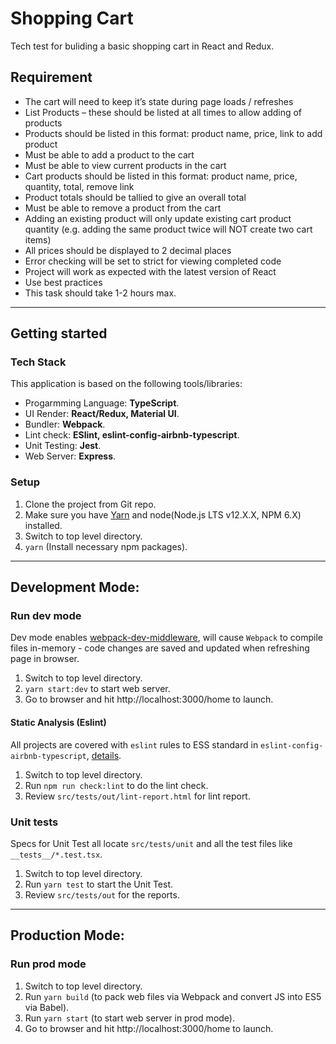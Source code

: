 # Shopping Cart

Tech test for buliding a basic shopping cart in React and Redux.

## Requirement

- The cart will need to keep it’s state during page loads / refreshes
- List Products – these should be listed at all times to allow adding of
  products
- Products should be listed in this format: product name, price, link to add
  product
- Must be able to add a product to the cart
- Must be able to view current products in the cart
- Cart products should be listed in this format: product name, price, quantity,
  total, remove link
- Product totals should be tallied to give an overall total
- Must be able to remove a product from the cart
- Adding an existing product will only update existing cart product quantity
  (e.g. adding the same product twice will NOT create two cart items)
- All prices should be displayed to 2 decimal places
- Error checking will be set to strict for viewing completed code
- Project will work as expected with the latest version of React
- Use best practices
- This task should take 1-2 hours max.

---

## Getting started

### Tech Stack

This application is based on the following tools/libraries:

- Progarmming Language: **TypeScript**.
- UI Render: **React/Redux, Material UI**.
- Bundler: **Webpack**.
- Lint check: **ESlint, eslint-config-airbnb-typescript**.
- Unit Testing: **Jest**.
- Web Server: **Express**.

### Setup

1. Clone the project from Git repo.
2. Make sure you have [Yarn](https://yarnpkg.com/) and node(Node.js LTS v12.X.X, NPM 6.X) installed.
3. Switch to top level directory.
4. `yarn` (Install necessary npm packages).

---

## Development Mode:

### Run dev mode

Dev mode enables [webpack-dev-middleware](https://webpack.js.org/guides/development/#using-webpack-dev-middleware), will cause `Webpack` to compile files in-memory - code changes are saved and updated when refreshing page in browser.

1. Switch to top level directory.
2. `yarn start:dev` to start web server.
3. Go to browser and hit http://localhost:3000/home to launch.

#### Static Analysis (Eslint)

All projects are covered with `eslint` rules to ESS standard in `eslint-config-airbnb-typescript`, [details](https://github.com/iamturns/eslint-config-airbnb-typescript).

1. Switch to top level directory.
2. Run `npm run check:lint` to do the lint check.
3. Review `src/tests/out/lint-report.html` for lint report.

### Unit tests

Specs for Unit Test all locate `src/tests/unit` and all the test files like `__tests__/*.test.tsx`.

1. Switch to top level directory.
2. Run `yarn test` to start the Unit Test.
3. Review `src/tests/out` for the reports.

---

## Production Mode:

### Run prod mode

1. Switch to top level directory.
2. Run `yarn build` (to pack web files via Webpack and convert JS into ES5 via Babel).
3. Run `yarn start` (to start web server in prod mode).
4. Go to browser and hit http://localhost:3000/home to launch.
